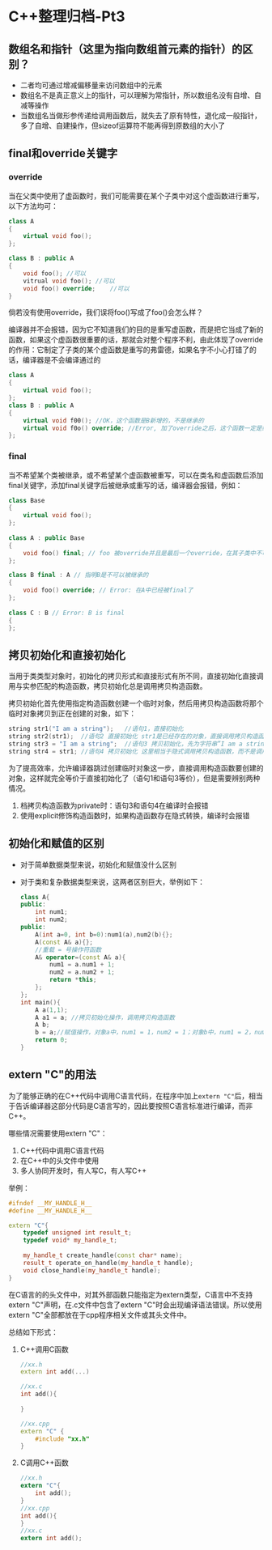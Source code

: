 # C++整理归档-Pt3

## 数组名和指针（这里为指向数组首元素的指针）的区别？

- 二者均可通过增减偏移量来访问数组中的元素
- 数组名不是真正意义上的指针，可以理解为常指针，所以数组名没有自增、自减等操作
- 当数组名当做形参传递给调用函数后，就失去了原有特性，退化成一般指针，多了自增、自建操作，但sizeof运算符不能再得到原数组的大小了

## final和override关键字

### override

当在父类中使用了虚函数时，我们可能需要在某个子类中对这个虚函数进行重写，以下方法均可：

```C++
class A
{
    virtual void foo();
};

class B : public A
{
    void foo();	//可以
    vitrual void foo();	//可以
    void foo() override;	//可以
}
```

倘若没有使用override，我们误将foo()写成了foo()会怎么样？

编译器并不会报错，因为它不知道我们的目的是重写虚函数，而是把它当成了新的函数，如果这个虚函数很重要的话，那就会对整个程序不利，由此体现了override的作用：它制定了子类的某个虚函数是重写的弗雷德，如果名字不小心打错了的话，编译器是不会编译通过的

```C++
class A
{
    virtual void foo();
};
class B : public A
{
    virtual void f00(); //OK，这个函数是B新增的，不是继承的
    virtual void f0o() override; //Error, 加了override之后，这个函数一定是继承自A的，A找不到就报错
};
```

### final

当不希望某个类被继承，或不希望某个虚函数被重写，可以在类名和虚函数后添加final关键字，添加final关键字后被继承或重写的话，编译器会报错，例如：

```C++
class Base
{
    virtual void foo();
};
 
class A : public Base
{
    void foo() final; // foo 被override并且是最后一个override，在其子类中不可以重写
};

class B final : A // 指明B是不可以被继承的
{
    void foo() override; // Error: 在A中已经被final了
};
 
class C : B // Error: B is final
{
};
```

## 拷贝初始化和直接初始化

当用于类类型对象时，初始化的拷贝形式和直接形式有所不同，直接初始化直接调用与实参匹配的构造函数，拷贝初始化总是调用拷贝构造函数。

拷贝初始化首先使用指定构造函数创建一个临时对象，然后用拷贝构造函数将那个临时对象拷贝到正在创建的对象，如下：

```C++
string str1("I am a string");	//语句1，直接初始化
string str2(str1);	//语句2 直接初始化 str1是已经存在的对象，直接调用拷贝构造函数对str2进行初始化
string str3 = "I am a string";	//语句3 拷贝初始化，先为字符串”I am a string“创建临时对象，再把临时对象作为参数，使用拷贝构造函数构造str3
string str4 = str1;	//语句4 拷贝初始化 这里相当于隐式调用拷贝构造函数，而不是调用赋值运算符函数
```

为了提高效率，允许编译器跳过创建临时对象这一步，直接调用构造函数要创建的对象，这样就完全等价于直接初始化了（语句1和语句3等价），但是需要辨别两种情况。

1. 档拷贝构造函数为private时：语句3和语句4在编译时会报错
2. 使用explicit修饰构造函数时，如果构造函数存在隐式转换，编译时会报错

## 初始化和赋值的区别

- 对于简单数据类型来说，初始化和赋值没什么区别

- 对于类和复杂数据类型来说，这两者区别巨大，举例如下：

  ```C++
  class A{
  public:
      int num1;
      int num2;
  public:
      A(int a=0, int b=0):num1(a),num2(b){};
      A(const A& a){};
      //重载 = 号操作符函数
      A& operator=(const A& a){
          num1 = a.num1 + 1;
          num2 = a.num2 + 1;
          return *this;
      };
  };
  int main(){
      A a(1,1);
      A a1 = a; //拷贝初始化操作，调用拷贝构造函数
      A b;
      b = a;//赋值操作，对象a中，num1 = 1，num2 = 1；对象b中，num1 = 2，num2 = 2
      return 0;
  }
  
  ```

## extern "C"的用法

为了能够正确的在C++代码中调用C语言代码，在程序中加上`extern "C"`后，相当于告诉编译器这部分代码是C语言写的，因此要按照C语言标准进行编译，而非C++。

哪些情况需要使用extern "C"：

1. C++代码中调用C语言代码
2. 在C++中的头文件中使用
3. 多人协同开发时，有人写C，有人写C++

举例：

```C++
#ifndef __MY_HANDLE_H__
#define __MY_HANDLE_H__

extern "C"{
    typedef unsigned int result_t;
    typedef void* my_handle_t;
    
    my_handle_t create_handle(const char* name);
    result_t operate_on_handle(my_handle_t handle);
    void close_handle(my_handle_t handle);
}
```

在C语言的的头文件中，对其外部函数只能指定为extern类型，C语言中不支持extern "C"声明，在.c文件中包含了extern "C"时会出现编译语法错误。所以使用extern "C"全部都放在于cpp程序相关文件或其头文件中。

总结如下形式：

1. C++调用C函数

   ```C++
   //xx.h
   extern int add(...)
   
   //xx.c
   int add(){
       
   }
   
   //xx.cpp
   extern "C" {
       #include "xx.h"
   }
   
   ```

2. C调用C++函数

   ```C
   //xx.h
   extern "C"{
       int add();
   }
   //xx.cpp
   int add(){    
   }
   //xx.c
   extern int add();
   
   ```

